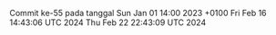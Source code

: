 Commit ke-55 pada tanggal Sun Jan 01 14:00 2023 +0100
Fri Feb 16 14:43:06 UTC 2024
Thu Feb 22 22:43:09 UTC 2024
